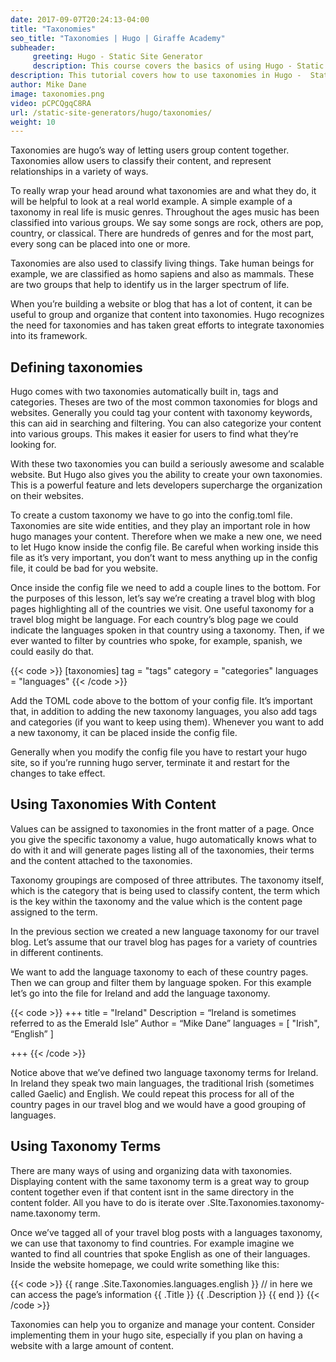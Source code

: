 ```yaml
---
date: 2017-09-07T20:24:13-04:00
title: "Taxonomies"
seo_title: "Taxonomies | Hugo | Giraffe Academy"
subheader:
     greeting: Hugo - Static Site Generator
     description: This course covers the basics of using Hugo - Static Site Generator. Work your way through the articles and we'll teach you everything you need to know to create a professional and scalable website or blog!
description: This tutorial covers how to use taxonomies in Hugo -  Static Site Generator.
author: Mike Dane
image: taxonomies.png
video: pCPCQgqC8RA
url: /static-site-generators/hugo/taxonomies/
weight: 10
---
```


Taxonomies are hugo’s way of letting users group content together. Taxonomies allow users to classify their content, and represent relationships in a variety of ways.

To really wrap your head around what taxonomies are and what they do, it will be helpful to look at a real world example. A simple example of a taxonomy in real life is music genres. Throughout the ages music has been classified into various groups. We say some songs are rock, others are pop, country, or classical. There are hundreds of genres and for the most part, every song can be placed into one or more.

Taxonomies are also used to classify living things. Take human beings for example, we are classified as homo sapiens and also as mammals. These are two groups that help to identify us in the larger spectrum of life.

When you’re building a website or blog that has a lot of content, it can be useful to group and organize that content into taxonomies. Hugo recognizes the need for taxonomies and has taken great efforts to integrate taxonomies into its framework.
## Defining taxonomies
Hugo comes with two taxonomies automatically built in, tags and categories. Theses are two of the most common taxonomies for blogs and websites. Generally you could tag your content with taxonomy keywords, this can aid in searching and filtering. You can also categorize your content into various groups. This makes it easier for users to find what they’re looking for.

With these two taxonomies you can build a seriously awesome and scalable website. But Hugo also gives you the ability to create your own taxonomies. This is a powerful feature and lets developers supercharge the organization on their websites.

To create a custom taxonomy we have to go into the config.toml file. Taxonomies are site wide entities, and they play an important role in how hugo manages your content. Therefore when we make a new one, we need to let Hugo know inside the config file. Be careful when working inside this file as it’s very important, you don’t want to mess anything up in the config file, it could be bad for you website.

Once inside the config file we need to add a couple lines to the bottom. For the purposes of this lesson, let’s say we’re creating a travel blog with blog pages highlighting all of the countries we visit. One useful taxonomy for a travel blog might be language. For each country’s blog page we could indicate the languages spoken in that country using a taxonomy. Then, if we ever wanted to filter by countries who spoke, for example, spanish, we could easily do that.

{{< code >}}
[taxonomies]
  tag = "tags"
  category = "categories"
  languages = "languages"
{{< /code >}}

Add the TOML code above to the bottom of your config file. It’s important that, in addition to adding the new taxonomy languages, you also add tags and categories (if you want to keep using them). Whenever you want to add a new taxonomy, it can be placed inside the config file.

Generally when you modify the config file you have to restart your hugo site, so if you’re running hugo server, terminate it and restart for the changes to take effect.
## Using Taxonomies With Content
Values can be assigned to taxonomies in the front matter of a page. Once you give the specific taxonomy a value, hugo automatically knows what to do with it and will generate pages listing all of the taxonomies, their terms and the content attached to the taxonomies.

Taxonomy groupings are composed of three attributes. The taxonomy itself, which is the category that is being used to classify content, the term which is the key within the taxonomy and the value which is the content page assigned to the term.

In the previous section we created a new language taxonomy for our travel blog. Let’s assume that our travel blog has pages for a variety of countries in different continents.

We want to add the language taxonomy to each of these country pages. Then we can group and filter them by language spoken. For this example let’s go into the file for Ireland and add the language taxonomy.

{{< code >}}
+++
title = "Ireland"
Description = “Ireland is sometimes referred to as the Emerald Isle”
Author = “Mike Dane”
languages = [ "Irish", “English” ]

+++
{{< /code >}}

Notice above that we’ve defined two language taxonomy terms for Ireland. In Ireland they speak two main languages, the traditional Irish (sometimes called Gaelic) and English. We could repeat this process for all of the country pages in our travel blog and we would have a good grouping of languages.
## Using Taxonomy Terms

There are many ways of using and organizing data with taxonomies. Displaying content with the same taxonomy term is a great way to group content together even if that content isnt in the same directory in the content folder. All you have to do is iterate over .SIte.Taxonomies.taxonomy-name.taxonomy term.

Once we’ve tagged all of your travel blog posts with a languages taxonomy, we can use that taxonomy to find countries. For example imagine we wanted to find all countries that spoke English as one of their languages. Inside the website homepage, we could write something like this:

{{< code >}}
{{ range .Site.Taxonomies.languages.english }}
	// in here we can access the page’s information
	{{ .Title }}
	{{ .Description }}
{{ end }}
{{< /code >}}

Taxonomies can help you to organize and manage your content. Consider implementing them in your hugo site, especially if you plan on having a website with a large amount of content.